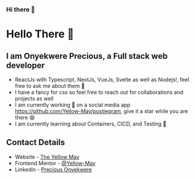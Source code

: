 ### Hi there 👋

<!--
**Yellow-May/Yellow-May** is a ✨ _special_ ✨ repository because its `README.md` (this file) appears on your GitHub profile.

Here are some ideas to get you started:

- 🔭 I’m currently working on ...
- 🌱 I’m currently learning ...
- 👯 I’m looking to collaborate on ...
- 🤔 I’m looking for help with ...
- 💬 Ask me about ...
- 📫 How to reach me: ...
- 😄 Pronouns: ...
- ⚡ Fun fact: ...
-->

# Hello There 👋

## I am Onyekwere Precious, a Full stack web developer

- ReactJs with Typescript, NextJs, VueJs, Svelte as well as Nodejs!, feel free to ask me about them 💬
- I have a fancy for css so feel free to reach out for collaborations and projects as well
- I am currently working 🔭 on a social media app https://github.com/Yellow-May/postiegram, give it a star while you are there 😄
- I am currently learning about Containers, CICD, and Testing 🌱

## Contact Details

- Website - [The Yellow May](https://onyekwere-precious-dev.vercel.app/)
- Frontend Mentor - [@Yellow-May](https://www.frontendmentor.io/profile/Yellow-May)
- Linkedin - [Precious Onyekwere](https://www.linkedin.com/in/precious-onyekwere-7a87001b5/)
